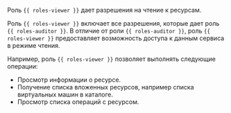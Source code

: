 Роль `{{ roles-viewer }}` дает разрешения на чтение к ресурсам.

Роль `{{ roles-viewer }}` включает все разрешения, которые дает роль `{{ roles-auditor }}`. В отличие от роли `{{ roles-auditor }}`, роль `{{ roles-viewer }}` предоставляет возможность доступа к данным сервиса в режиме чтения.

Например, роль `{{ roles-viewer }}` позволяет выполнять следующие операции:
* Просмотр информации о ресурсе.
* Получение списка вложенных ресурсов, например списка виртуальных машин в каталоге.
* Просмотр списка операций с ресурсом.